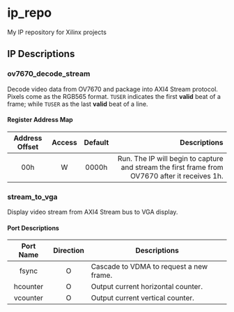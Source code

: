 # ip_repo
My IP repository for Xilinx projects

## IP Descriptions 
### ov7670_decode_stream
Decode video data from OV7670 and package into AXI4 Stream protocol. Pixels come as the RGB565 format.  `TUSER` indicates the first **valid** beat of  a frame; while `TUSER` as the last **valid** beat of a line. 
#### Register Address Map
| Address Offset | Access | Default |                                           Descriptions                                          |
|:--------------:|:------:|:-------:|-----------------------------------------------------------------------------------------------:|
|       00h      |    W   |  0000h  | Run. The IP will begin to capture and stream the first frame from OV7670 after it receives 1h.  |

### stream_to_vga
Display video stream from AXI4 Stream bus to VGA display. 
#### Port Descriptions
| Port Name | Direction | Descriptions                            |
|:---------:|:---------:|-----------------------------------------|
|   fsync   |     O     | Cascade to VDMA to request a new frame. |
|  hcounter |     O     | Output current horizontal counter.      |
|  vcounter |     O     | Output current vertical counter.        |